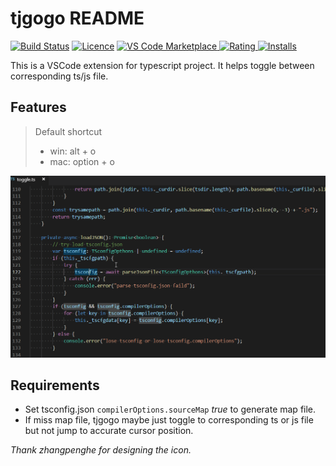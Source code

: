 # tjgogo README

[![Build Status](https://travis-ci.org/superztf/tjgogo.svg?branch=master)](https://travis-ci.org/superztf/tjgogo)
[![Licence](https://img.shields.io/github/license/mashape/apistatus.svg)](https://github.com/superztf/tjgogo)
[![VS Code Marketplace](https://vsmarketplacebadge.apphb.com/version-short/zhengtengfei.tjgogo.svg) ![Rating](https://vsmarketplacebadge.apphb.com/rating-short/zhengtengfei.tjgogo.svg) ![Installs](https://vsmarketplacebadge.apphb.com/installs/zhengtengfei.tjgogo.svg)](https://marketplace.visualstudio.com/items?itemName=zhengtengfei.tjgogo)

This is a VSCode extension for typescript project. It helps toggle between corresponding ts/js file.

## Features

> Default shortcut
> * win: alt + o
> * mac: option + o

![gif](https://raw.githubusercontent.com/superztf/tjgogo/master/example.gif)

## Requirements

* Set tsconfig.json <code>compilerOptions.sourceMap</code> *true* to generate map file.
* If miss map file, tjgogo maybe just toggle to corresponding ts or js file but not jump to accurate cursor position.

_Thank zhangpenghe for designing the icon._
